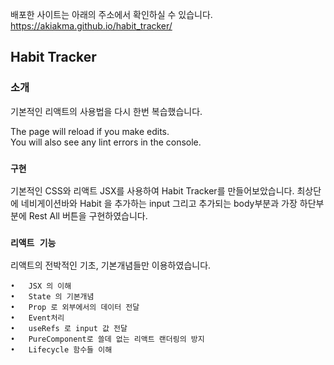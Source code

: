 배포한 사이트는 아래의 주소에서 확인하실 수 있습니다.
https://akiakma.github.io/habit_tracker/

## Habit Tracker

### 소개

기본적인 리액트의 사용법을 다시 한번 복습했습니다.

The page will reload if you make edits.<br />
You will also see any lint errors in the console.

### `구현`

기본적인 CSS와 리액트 JSX를 사용하여 Habit Tracker를 만들어보았습니다.
최상단에 네비게이션바와 Habit 을 추가하는 input 그리고 추가되는 body부분과 
가장 하단부분에 Rest All 버튼을 구현하였습니다.

### `리액트 기능`

리액트의 전박적인 기초, 기본개념들만 이용하였습니다.

	•	JSX 의 이해
	•	State 의 기본개념
	•	Prop 로 외부에서의 데이터 전달
	•	Event처리
	•	useRefs 로 input 값 전달
	•	PureComponent로 쓸데 없는 리액트 랜더링의 방지
	•	Lifecycle 함수들 이해
